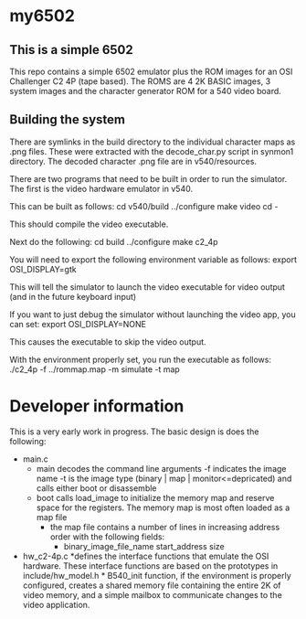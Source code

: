 # my6502 #
## This is a simple 6502 ##
This repo contains a simple 6502 emulator plus the ROM images for an OSI Challenger C2 4P (tape based).
The ROMS are 4 2K BASIC images, 3 system images and the character generator ROM for a 540 video board.

## Building the system ##
There are symlinks in the build directory to the individual character maps as .png files. These were extracted
with the decode_char.py script in synmon1 directory. The decoded character .png file are in v540/resources.

There are two programs that need to be built in order to run the simulator. The first is the video hardware emulator
in v540.

This can be built as follows:
    cd v540/build
    ../configure
    make video
    cd -

This should compile the video executable.

Next do the following:
    cd build
    ../configure
    make c2_4p

You will need to export the following environment variable as follows:
    export OSI_DISPLAY=gtk

This will tell the simulator to launch the video executable for video output (and in the future keyboard input)

If you want to just debug the simulator without launching the video app, you can set:
    export OSI_DISPLAY=NONE

This causes the executable to skip the video output.

With the environment properly set, you run the executable as follows:
    ./c2_4p -f ../rommap.map -m simulate -t map

# Developer information #

This is a very early work in progress. The basic design is does the following:
- main.c
    * main decodes the command line arguments -f indicates the image name -t is the image type (binary | map | monitor<=depricated) and calls either boot or disassemble
    * boot calls load_image to initialize the memory map and reserve space for the registers. The memory map is most often loaded as a map file
        * the map file contains a number of lines in increasing address order with the following fields:
            * binary_image_file_name start_address size
- hw_c2-4p.c
    *defines the interface functions that emulate the OSI hardware. These interface functions are based on the prototypes in include/hw_model.h
        * B540_init function, if the environment is properly configured, creates a shared memory file containing the entire 2K of video memory, and  a simple mailbox to communicate changes to the video application.




